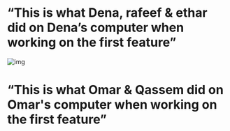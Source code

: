 # “This is what Dena, rafeef & ethar did on Dena’s computer when working on the first feature”

![img](https://i1.wp.com/littlenivi.com/wp-content/uploads/2018/12/44-Motivational-Quotes-for-Work-Success-Life-1.jpg?resize=735%2C1001&ssl=1)

# “This is what Omar & Qassem did on Omar's computer when working on the first feature”
